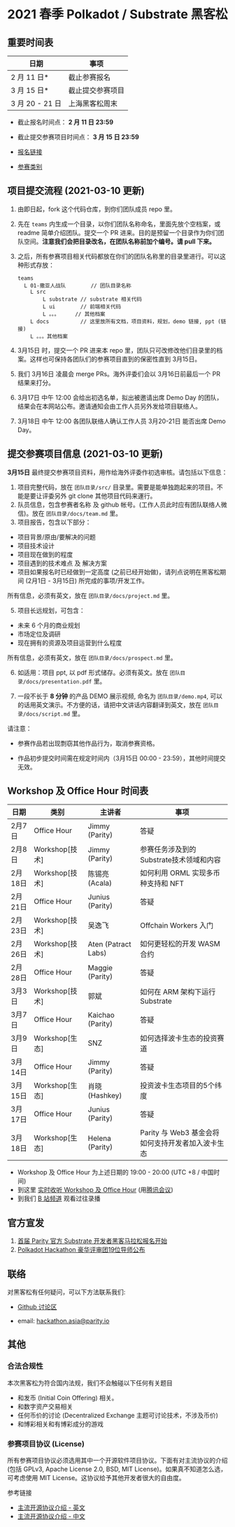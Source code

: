 # 2021 春季 Polkadot / Substrate 黑客松

## 重要时间表

|日期 | 事项|
|----|-----|
| 2 月 11 日* |截止参赛报名 |
| 3 月 15 日* |截止提交参赛项目 |
| 3 月 20 - 21 日 | 上海黑客松周末 |

- 截止报名时间点： **2 月 11 日 23:59**
- 截止提交参赛项目时间点： **3 月 15 日 23:59**

- [报名链接](https://shimo.im/forms/gphHCQHpkXYcwKGP/fill)
- [参赛类别](./docs/categories.md)

## 项目提交流程 (2021-03-10 更新)

1. 由即日起，fork 这个代码仓库，到你们团队成员 repo 里。

2. 先在 `teams` 内生成一个目录，以你们团队名称命名，里面先放个空档案，或 readme 简单介绍团队。提交一个 PR 进来。目的是预留一个目录作为你们团队空间。**注意我们会把目录改名，在团队名称前加个编号。请 pull 下来。**

3. 之后，所有参赛项目相关代码都放在你们的团队名称里的目录里进行。可以这种形式存放：

    ```
    teams
      L 01-撒亚人战队        // 团队目录名称
        L src
            L substrate // substrate 相关代码
            L ui        // 前端相关代码
            L 。。。     // 其他档案
        L docs          // 这里放所有文档，项目资料，规划，demo 链接, ppt (链接)
        L 。。。其他档案
    ```

4. 3月15日 时，提交一个 PR 进来本 repo 里，团队只可改修改他们目录里的档案。这样也可保持各团队们的参赛项目直到的保密性直到 3月15日。

5. 我们 3月16日 凌晨会 merge PRs。海外评委们会以 3月16日前最后一个 PR 结果来打分。

6. 3月17日 中午 12:00 会给出初选名单，拟出被邀请出席 Demo Day 的团队，结果会在本网站公布。邀请通知会由工作人员另外发给项目联络人。

7. 3月18日 中午 12:00 各团队联络人确认工作人员 3月20-21日 能否出席 Demo Day。

## 提交参赛项目信息 (2021-03-10 更新)

**3月15日** 最终提交参赛项目资料，用作给海外评委作初选审核。请包括以下信息：

  1. 项目完整代码，放在 `团队目录/src/` 目录里。需要是能单独跑起来的项目。不能是要让评委另外 git clone 其他项目代码来運行。
  3. 队员信息，包含参赛者名称 及 github 帐号。(工作人员此时应有团队联络人微信)。放在 `团队目录/docs/team.md` 里。
  4. 项目报告，包含以下部分：

  - 项目背景/原由/要解决的问题
  - 项目技术设计
  - 项目现在做到的程度
  - 项目遇到的技术难点 及 解决方案
  - 项目如果报名时已经做到一定高度 (之前已经开始做)，请列点说明在黑客松期间 (2月1日 - 3月15日) 所完成的事项/开发工作。

  所有信息，必须有英文，放在 `团队目录/docs/project.md` 里。

  5. 项目长远规划，可包含：

  - 未来 6 个月的商业规划
  - 市场定位及调研
  - 现在拥有的资源及项目运营到什么程度

  所有信息，必须有英文，放在 `团队目录/docs/prospect.md` 里。

  6. 如适用：项目 ppt, 以 pdf 形式储存。必须有英文。放在 `团队目录/docs/presentation.pdf` 里。

  7. 一段不长于 **8 分钟** 的产品 DEMO 展示视频, 命名为 `团队目录/demo.mp4`, 可以的话用英文演示。不方便的话，请把中文讲话内容翻译到英文，放在 `团队目录/docs/script.md` 里。

请注意：

- 参赛作品若出现剽窃其他作品行为，取消参赛资格。

- 作品初步提交时间需在规定时间内（3月15日 00:00 - 23:59），其他时间提交无效。

## Workshop 及 Office Hour 时间表

|日期     | 类别 | 主讲者 | 事项 |
|--------|------|------|-------|
|2月7日  | Office Hour | Jimmy (Parity) | 答疑 |
|2月8日  | Workshop[技术] | Jimmy (Parity) | 参赛任务涉及到的Substrate技术领域和内容 |
|2月18日 | Workshop[技术] | 陈锡亮 (Acala) | 如何利用 ORML 实现多币种支持和 NFT |
|2月21日 | Office Hour | Junius (Parity) | 答疑 |
|2月23日 | Workshop[技术] | 吴逸飞 | Offchain Workers 入门 |
|2月26日 | Workshop[技术] | Aten (Patract Labs) | 如何更轻松的开发 WASM 合约 |
|2月28日 | Office Hour | Maggie (Parity) | 答疑 |
|3月3日  | Workshop[技术] | 郭斌 | 如何在 ARM 架构下运行 Substrate |
|3月7日  | Office Hour | Kaichao (Parity) | 答疑 |
|3月9日  | Workshop[生态] | SNZ | 如何选择波卡生态的投资赛道 |
|3月14日 | Office Hour | Jimmy (Parity) | 答疑 |
|3月15日 | Workshop[生态] | 肖晓 (Hashkey) | 投资波卡生态项目的5个纬度 |
|3月17日 | Office Hour | Junius (Parity) | 答疑 |
|3月18日 | Workshop[生态] | Helena (Parity) | Parity 与 Web3 基金会将如何支持开发者加入波卡生态 |

- Workshop 及 Office Hour 为上述日期的 19:00 - 20:00 (UTC +8 / 中国时间)
- 到这里 [实时收听 Workshop 及 Office Hour](https://parity.link/asia-hackathon-wo) (用[腾讯会议](https://meeting.tencent.com/))
- 到我们 [B 站频道](https://space.bilibili.com/67358318/channel/detail?cid=168675) 观看过往录播

## 官方宣发

1. [首届 Parity 官方 Substrate 开发者黑客马拉松报名开始](./docs/01-announcement.md)
2. [Polkadot Hackathon 豪华评审团19位导师公布](./docs/02-judges.md)

## 联络

对黑客松有任何疑问，可以下方法联系我们:

* [Github 讨论区](https://github.com/ParityAsia/hackathon-2021-spring/discussions)

* email: hackathon.asia@parity.io

## 其他

### 合法合规性

本次黑客松为符合国内法规，我们不会触碰以下任何有关题目

- 和发币 (Initial Coin Offering) 相关。
- 和数字资产交易相关
- 任何币价的讨论 (Decentralized Exchange 主题可讨论技术，不涉及币价)
- 和博彩相关和有博彩成分的游戏

### 参赛项目协议 (License)

所有参赛项目协议必须选用其中一个开源软件项目协议。下面有对主流协议的介绍 (包括 GPLv3, Apache License 2.0, BSD, MIT License)。如果真不知道怎么选，可考虑使用 MIT License。这协议给予其他开发者很大的自由度。

参考链接

- [主流开源协议介绍 - 英文](https://www.freecodecamp.org/news/how-open-source-licenses-work-and-how-to-add-them-to-your-projects-34310c3cf94/)
- [主流开源协议介绍 - 中文](https://www.runoob.com/w3cnote/open-source-license.html)
